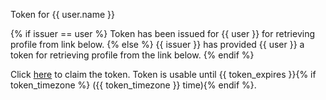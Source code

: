 Token for {{ user.name }}

{% if issuer == user %}
Token has been issued for {{ user }} for retrieving profile from link below.
{% else %}
{{ issuer }} has provided {{ user }} a token for retrieving
profile from the link below.
{% endif %}

Click <a href="{{ url }}" target="_blank">here</a> to claim the token.
Token is usable until {{  token_expires }}{% if token_timezone %} ({{ token_timezone }} time){% endif %}.

